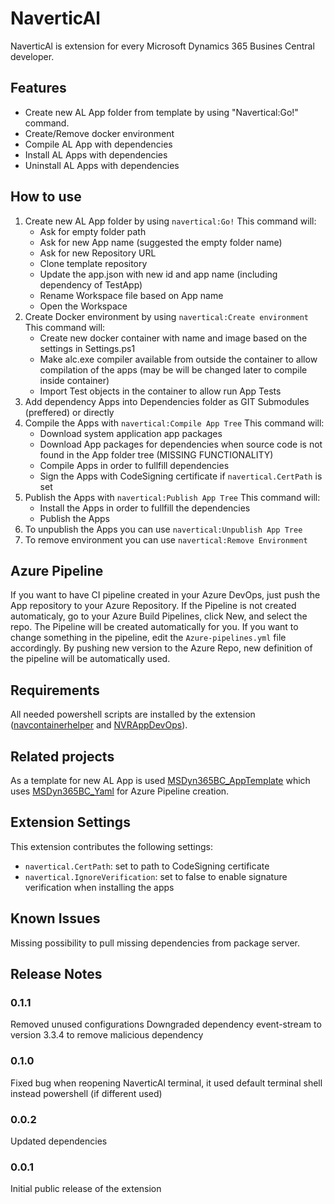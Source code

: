 # NaverticAl

NaverticAl is extension for every Microsoft Dynamics 365 Busines Central developer.

## Features

* Create new AL App folder from template by using "Navertical:Go!" command.
* Create/Remove docker environment
* Compile AL App with dependencies
* Install AL Apps with dependencies
* Uninstall AL Apps with dependencies

## How to use

1. Create new AL App folder by using `navertical:Go!`
    This command will:
    * Ask for empty folder path
    * Ask for new App name (suggested the empty folder name)
    * Ask for new Repository URL
    * Clone template repository
    * Update the app.json with new id and app name (including dependency of TestApp)
    * Rename Workspace file based on App name
    * Open the Workspace
2. Create Docker environment by using `navertical:Create environment`
    This command will:
    * Create new docker container with name and image based on the settings in Settings.ps1
    * Make alc.exe compiler available from outside the container to allow compilation of the apps (may be will be changed later to compile inside container)
    * Import Test objects in the container to allow run App Tests
3. Add dependency Apps into Dependencies folder as GIT Submodules (preffered) or directly
4. Compile the Apps with `navertical:Compile App Tree`
    This command will:
    * Download system application app packages
    * Download App packages for dependencies when source code is not found in the App folder tree (MISSING FUNCTIONALITY)
    * Compile Apps in order to fullfill dependencies
    * Sign the Apps with CodeSigning certificate if `navertical.CertPath` is set
5. Publish the Apps with `navertical:Publish App Tree`
    This command will:
    * Install the Apps in order to fullfill the dependencies
    * Publish the Apps
6. To unpublish the Apps you can use `navertical:Unpublish App Tree`
7. To remove environment you can use `navertical:Remove Environment`

## Azure Pipeline

If you want to have CI pipeline created in your Azure DevOps, just push the App repository to your Azure Repository. If the Pipeline is not created automaticaly, go to your Azure Build Pipelines, click New, and select the repo. The Pipeline will be created automatically for you. If you want to change something in the pipeline, edit the  `Azure-pipelines.yml` file accordingly. By pushing new version to the Azure Repo, new definition of the pipeline will be automatically used.

## Requirements

All needed powershell scripts are installed by the extension ([navcontainerhelper](https://github.com/Microsoft/navcontainerhelper) and [NVRAppDevOps](https://github.com/kine/NVRAppDevOps)).

## Related projects

As a template for new AL App is used [MSDyn365BC_AppTemplate](https://github.com/kine/MSDyn365BC_AppTemplate) which uses [MSDyn365BC_Yaml](https://github.com/kine/MSDyn365BC_Yaml) for Azure Pipeline creation.

## Extension Settings

This extension contributes the following settings:

* `navertical.CertPath`: set to path to CodeSigning certificate
* `navertical.IgnoreVerification`: set to false to enable signature verification when installing the apps

## Known Issues

Missing possibility to pull missing dependencies from package server.

## Release Notes

### 0.1.1

Removed unused configurations
Downgraded dependency event-stream to version 3.3.4 to remove malicious dependency

### 0.1.0

Fixed bug when reopening NaverticAl terminal, it used default terminal shell instead powershell (if different used)

### 0.0.2

Updated dependencies

### 0.0.1

Initial public release of the extension
